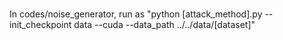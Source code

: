 ##
#
In codes/noise_generator, run as "python [attack_method].py --init_checkpoint data --cuda --data_path ../../data/[dataset]"
